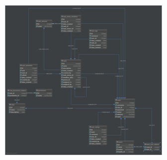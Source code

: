![alt text](https://raw.githubusercontent.com/EugeneOwl/node-js-react-native-api/master/backup/db/database-prototype-schema.png)
